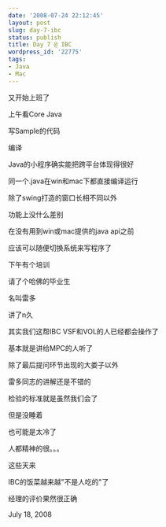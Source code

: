 ```yaml
---
date: '2008-07-24 22:12:45'
layout: post
slug: day-7-ibc
status: publish
title: Day 7 @ IBC
wordpress_id: '22775'
tags:
- Java
- Mac
---
```


又开始上班了




上午看Core Java




写Sample的代码




编译




Java的小程序确实能把跨平台体现得很好




同一个.java在win和mac下都直接编译运行




除了swing打造的窗口长相不同以外




功能上没什么差别




在没有用到win或mac提供的java api之前




应该可以随便切换系统来写程序了




下午有个培训




请了个哈佛的毕业生




名叫雷多




讲了n久




其实我们这帮IBC VSF和VOL的人已经都会操作了




基本就是讲给MPC的人听了




除了最后提问环节出现的大娄子以外




雷多同志的讲解还是不错的




检验的标准就是虽然我们会了




但是没睡着




也可能是太冷了




人都精神的很。。。




这些天来




IBC的饭菜越来越"不是人吃的"了




经理的评价果然很正确




July 18, 2008
